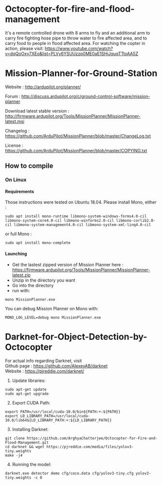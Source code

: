 # Octocopter-for-fire-and-flood-management <br >

It's a remote controlled drone with 8 arms to fly and an additional arm to carry fire fighting hose pipe to throw water to fire affected area, and to carry food to people in flood affected area. For watching the copter in action, please visit: https://www.youtube.com/watch?v=dqQoOxy7XEo&list=PLVy6YSUUzzp0ME0aE1SHiJquqTTtoAA5Z

# Mission-Planner-for-Ground-Station

Website : http://ardupilot.org/planner/  

Forum : http://discuss.ardupilot.org/c/ground-control-software/mission-planner

Download latest stable version : http://firmware.ardupilot.org/Tools/MissionPlanner/MissionPlanner-latest.msi

Changelog : https://github.com/ArduPilot/MissionPlanner/blob/master/ChangeLog.txt  

License : https://github.com/ArduPilot/MissionPlanner/blob/master/COPYING.txt  


## How to compile

### On Linux

#### Requirements

Those instructions were tested on Ubuntu 18.04.
Please install Mono, either :
```
sudo apt install mono-runtime libmono-system-windows-forms4.0-cil libmono-system-core4.0-cil libmono-winforms2.0-cil libmono-corlib2.0-cil libmono-system-management4.0-cil libmono-system-xml-linq4.0-cil
```

or full Mono :
```
sudo apt install mono-complete
```

#### Launching

- Get the lastest zipped version of Mission Planner here : https://firmware.ardupilot.org/Tools/MissionPlanner/MissionPlanner-latest.zip
- Unzip in the directory you want
- Go into the directory
- run with: 
```
mono MissionPlanner.exe
```

You can debug Mission Planner on Mono with:
```
MONO_LOG_LEVEL=debug mono MissionPlanner.exe
```

# Darknet-for-Object-Detection-by-Octocopter

For actual info regarding Darknet, visit <br >
Github page : https://github.com/AlexeyAB/darknet<br >
Website : https://pjreddie.com/darknet/  

1. Update libraries: 
```
sudo apt-get update
sudo apt-get upgrade
```
2. Export CUDA Path: 
```
export PATH=/usr/local/cuda-10.0/bin${PATH:+:${PATH}}
export LD_LIBRARY_PATH=/usr/local/cuda-10.0/lib64${LD_LIBRARY_PATH:+:${LD_LIBRARY_PATH}}
```
3. Installing Darknet: 
```
git clone https://github.com/ArghyaChatterjee/Octocopter-for-Fire-and-Flood-Management.git
cd darknet && wget https://pjreddie.com/media/files/yolov3-tiny.weights
make -j4
```
4. Running the model:
```
darknet.exe detector demo cfg/coco.data cfg/yolov3-tiny.cfg yolov3-tiny.weights -c 0
```
